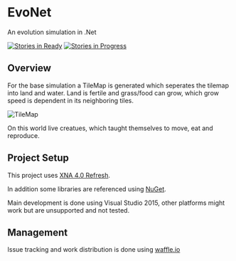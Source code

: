 # EvoNet

An evolution simulation in .Net

[![Stories in Ready](https://badge.waffle.io/pampersrocker/EvoNet.svg?label=ready&title=Ready)](http://waffle.io/pampersrocker/EvoNet)
[![Stories in Progress](https://badge.waffle.io/pampersrocker/EvoNet.svg?label=In%20Progress&title=In%20Progress)](http://waffle.io/pampersrocker/EvoNet)

## Overview

For the base simulation a TileMap is generated which seperates the tilemap into land and water.
Land is fertile and grass/food can grow, which grow speed is dependent in its neighboring tiles.

![TileMap](docs/EvoNet.gif)

On this world live creatues, which taught themselves to move, eat and reproduce.

## Project Setup

This project uses [XNA 4.0 Refresh](https://blogs.msdn.microsoft.com/uk_faculty_connection/2015/11/02/installing-xna-with-visual-studio-2015/).

In addition some libraries are referenced using [NuGet](https://www.nuget.org/).

Main development is done using Visual Studio 2015, other platforms might work but are unsupported and not tested.

## Management

Issue tracking and work distribution is done using [waffle.io](https://waffle.io/pampersrocker/EvoNet)
